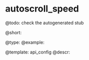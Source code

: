 autoscroll_speed
=============

@todo:
	check the autogenerated stub


@short:
	

@type: 
@example:


@template:	api_config
@descr:


